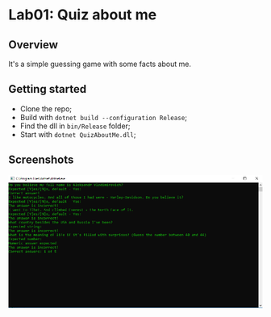 # Lab01: Quiz about me

## Overview

It's a simple guessing game with some facts about me. 

## Getting started

* Clone the repo;
* Build with `dotnet build --configuration Release`;
* Find the dll in `bin/Release` folder;
* Start with `dotnet QuizAboutMe.dll`;

## Screenshots


![image](https://raw.githubusercontent.com/al1s/Lab01-About-Me-Quiz/master/screenshot.PNG)

